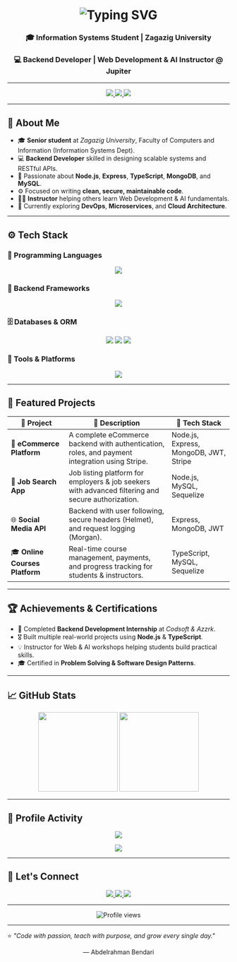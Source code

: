<!-- 🌟 Animated Intro -->
<h1 align="center">
  <img src="https://readme-typing-svg.herokuapp.com?font=Fira+Code&weight=500&size=26&duration=3000&pause=1000&color=00BFFF&center=true&vCenter=true&width=600&lines=Hi%2C+I'm+Abdelrahman+Bendari+👋;Backend+Developer+%7C+Instructor;Building+Scalable+%26+Efficient+Systems;Welcome+to+My+GitHub+Profile!" alt="Typing SVG" />
</h1>

<h3 align="center">🎓 Information Systems Student | Zagazig University</h3>
<h3 align="center">💻 Backend Developer | Web Development & AI Instructor @ Jupiter</h3>

---

<!-- 🌍 Social Links -->
<p align="center">
  <a href="https://www.linkedin.com/in/abdelrahman-bendari-757a62328">
    <img src="https://img.shields.io/badge/LinkedIn-0077B5?style=flat-square&logo=linkedin&logoColor=white" />
  </a>
  <a href="mailto:abdobeendari@gmail.com">
    <img src="https://img.shields.io/badge/Gmail-D14836?style=flat-square&logo=gmail&logoColor=white" />
  </a>
  <a href="https://github.com/abdo-bendari">
    <img src="https://img.shields.io/badge/GitHub-181717?style=flat-square&logo=github&logoColor=white" />
  </a>
</p>

---

## 🧠 About Me

- 🎓 **Senior student** at *Zagazig University*, Faculty of Computers and Information (Information Systems Dept).  
- 💻 **Backend Developer** skilled in designing scalable systems and RESTful APIs.  
- 🧠 Passionate about **Node.js**, **Express**, **TypeScript**, **MongoDB**, and **MySQL**.  
- ⚙️ Focused on writing **clean, secure, maintainable code**.  
- 🧑‍🏫 **Instructor** helping others learn Web Development & AI fundamentals.  
- 🚀 Currently exploring **DevOps**, **Microservices**, and **Cloud Architecture**.  

---

## ⚙️ Tech Stack

### 💬 Programming Languages
<p align="center">
  <img src="https://skillicons.dev/icons?i=js,ts,cpp" />
</p>

### 🧩 Backend Frameworks
<p align="center">
  <img src="https://skillicons.dev/icons?i=nodejs,express,nestjs,graphql,socketio" />
</p>

### 🗄️ Databases & ORM
<p align="center">
  <img src="https://skillicons.dev/icons?i=mongodb,mysql" />
  <img src="https://img.shields.io/badge/Mongoose-800000?style=for-the-badge&logo=mongoose&logoColor=white" />
  <img src="https://img.shields.io/badge/Sequelize-2F9FF8?style=for-the-badge&logo=sequelize&logoColor=white" />
</p>

### 🧰 Tools & Platforms
<p align="center">
  <img src="https://skillicons.dev/icons?i=docker,git,postman,vscode,linux" />
</p>

---

## 🚀 Featured Projects

| 🧱 Project | 🌟 Description | 🧰 Tech Stack |
|------------|----------------|---------------|
| 🎯 **eCommerce Platform** | A complete eCommerce backend with authentication, roles, and payment integration using Stripe. | Node.js, Express, MongoDB, JWT, Stripe |
| 💼 **Job Search App** | Job listing platform for employers & job seekers with advanced filtering and secure authorization. | Node.js, MySQL, Sequelize |
| 🌐 **Social Media API** | Backend with user following, secure headers (Helmet), and request logging (Morgan). | Express, MongoDB, JWT |
| 🎓 **Online Courses Platform** | Real-time course management, payments, and progress tracking for students & instructors. | TypeScript, MySQL, Sequelize |

---

## 🏆 Achievements & Certifications

- 🥇 Completed **Backend Development Internship** at *Codsoft & Azzrk*.  
- 🎖️ Built multiple real-world projects using **Node.js** & **TypeScript**.  
- 💡 Instructor for Web & AI workshops helping students build practical skills.  
- 🎓 Certified in **Problem Solving & Software Design Patterns**.

---

## 📈 GitHub Stats

<p align="center">
  <img src="https://github-readme-stats.vercel.app/api?username=abdo-bendari&show_icons=true&theme=tokyonight&hide_border=true&count_private=true" height="180em" />
  <img src="https://github-readme-stats.vercel.app/api/top-langs/?username=abdo-bendari&layout=compact&theme=tokyonight&hide_border=true" height="180em" />
</p>

---

## 🏅 Profile Activity

<p align="center">
  <img src="https://github-profile-trophy.vercel.app/?username=abdo-bendari&theme=onestar&margin-w=10&no-frame=true" />
</p>

<p align="center">
  <img src="https://github-readme-activity-graph.vercel.app/graph?username=abdo-bendari&theme=tokyo-night&hide_border=true" />
</p>

---

## 💬 Let's Connect

<p align="center">
  <a href="https://www.linkedin.com/in/abdelrahman-bendari-757a62328">
    <img src="https://img.shields.io/badge/-LinkedIn-0077B5?style=for-the-badge&logo=linkedin&logoColor=white"/>
  </a>
  <a href="mailto:abdobeendari@gmail.com">
    <img src="https://img.shields.io/badge/-Gmail-D14836?style=for-the-badge&logo=gmail&logoColor=white"/>
  </a>
  <a href="https://github.com/abdo-bendari">
    <img src="https://img.shields.io/badge/-GitHub-181717?style=for-the-badge&logo=github&logoColor=white"/>
  </a>
</p>

---

<p align="center">
  <img src="https://komarev.com/ghpvc/?username=abdo-bendari&label=Profile+Views&color=00BFFF&style=flat-square" alt="Profile views" />
</p>

---

⭐ *"Code with passion, teach with purpose, and grow every single day."*  
<p align="center">— Abdelrahman Bendari</p>
